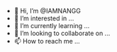 - 👋 Hi, I’m @IAMNANGG
- 👀 I’m interested in ...
- 🌱 I’m currently learning ...
- 💞️ I’m looking to collaborate on ...
- 📫 How to reach me ...

<!---
IAMNANGG/IAMNANGG is a ✨ special ✨ repository because its `README.md` (this file) appears on your GitHub profile.
You can click the Preview link to take a look at your changes.
--->
